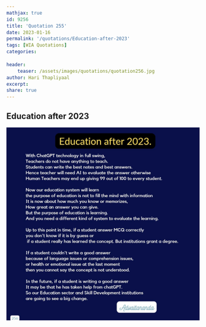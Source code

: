 ```yaml
---
mathjax: true
id: 9256
title: 'Quotation 255'
date: 2023-01-16
permalink: '/quotations/Education-after-2023'
tags: [WIA Quotations] 
categories: 

header:
    teaser: /assets/images/quotations/quotation256.jpg
author: Hari Thapliyaal 
excerpt:
share: true 
---
```


## Education after 2023

![Education after 2023](/assets/images/quotations/quotation256.jpg)
